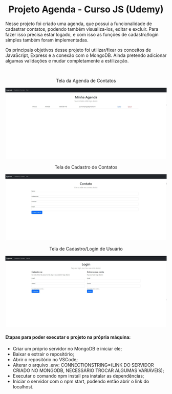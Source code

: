 <h1 align="center">Projeto Agenda - Curso JS (Udemy)</h1>

<p>Nesse projeto foi criado uma agenda, que possui a funcionalidade de cadastrar contatos, podendo também visualiza-los, editar e excluir. Para fazer isso precisa estar logado, e com isso as funções de cadastro/login simples também foram implementadas.</p>

<p>Os principais objetivos desse projeto foi utilizar/fixar os conceitos de JavaScript, Express e a conexão com o MongoDB. Ainda pretendo adicionar algumas validações e mudar completamente a estilização.
</p><br>


<p align="center">Tela da Agenda de Contatos</p>
<img src="/ImagensExibicao/Agenda - Opera.jpg"></img><br>

<p align="center">Tela de Cadastro de Contatos</p>
<img src="/ImagensExibicao/Cadastro de contatos.jpg"></img>

<p align="center">Tela de Cadastro/Login de Usuário</p>
<img src="/ImagensExibicao/Pagina de login.jpg"></img>


<h4>Etapas para poder executar o projeto na própria máquina:</H4>
<ul>
  <li>Criar um próprio servidor no MongoDB e iniciar ele;</li>
  <li>Baixar e extrair o repositório;</li>
  <li>Abrir o repositório no VSCode;</li>
  <li>Alterar o arquivo .env: CONNECTIONSTRING=(LINK DO SERVIDOR CRIADO NO MONGODB, NECESSÁRIO TROCAR ALGUMAS VARIÁVEIS);</li>
  <li>Executar o comando npm install pra instalar as dependências;</li>
  <li>Iniciar o servidor com o npm start, podendo então abrir o link do localhost.</li>
</ul>
